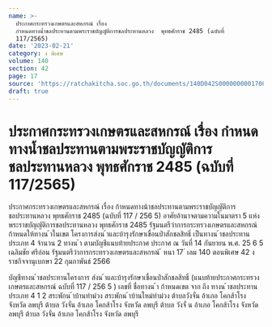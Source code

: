 ```yaml
---
name: >-
  ประกาศกระทรวงเกษตรและสหกรณ์ เรื่อง
  กำหนดทางน้ำชลประทานตามพระราชบัญญัติการชลประทานหลวง  พุทธศักราช 2485 (ฉบับที่
  117/2565)
date: '2023-02-21'
category: ง พิเศษ
volume: 140
section: 42
page: 17
source: 'https://ratchakitcha.soc.go.th/documents/140D042S0000000001700.pdf'
draft: true
---
```


# ประกาศกระทรวงเกษตรและสหกรณ์ เรื่อง กำหนดทางน้ำชลประทานตามพระราชบัญญัติการชลประทานหลวง  พุทธศักราช 2485 (ฉบับที่ 117/2565)

ประกาศกระทรวงเกษตรและสหกรณ์ เรื่อง ก้าหนดทางน้าชลประทานตามพระราชบัญญัติการชลประทานหลวง พุทธศักราช 2485 (ฉบับที่ 117 / 256 5) อาศัยอ้านาจตามความในมาตรา 5 แห่งพระราชบัญญัติการชลประทานหลวง พุทธศักราช 2485 รัฐมนตรีว่าการกระทรวงเกษตรและสหกรณ์ ก้าหนดให้ทางน ้าในเขต โครงการส่งน ้าและบ้ารุงรักษาเขื่อนป่าสักชลสิทธิ์ เป็นทางน ้าชลประทานประเภท 4 จ้านวน 2 ทางน ้า ตามบัญชีแนบท้ายประกาศ ประกาศ ณ วันที่ 14 กันยายน พ.ศ. 25 6 5 เฉลิมชัย ศรีอ่อน รัฐมนตรีว่าการกระทรวงเกษตรและสหกรณ์ ้ หนา 17 ่ เลม 140 ตอนพิเศษ 42 ง ราชกิจจานุเบกษา 22 กุมภาพันธ์ 2566

บัญชีทางน ้าชลประทานโครงการ ส่งน ้าและบ้ารุงรักษาเขื่อนป่าสักชลสิทธิ์ (แนบท้ายประกาศกระทรวงเกษตรและสหกรณ์ ฉบับที่ 117 / 256 5 ) เลขที่ ชื่อทางน ้า ก้าหนดเขต จาก ถึง ทางน ้าชลประทานประเภท 4 1 2 สระพักน ้าบ้านท่าม่วง สระพักน ้าบ้านใหม่ท่าม่วง ต้าบลวังจั่น อ้าเภอ โคกส้าโรง จังหวัด ลพบุรี ต้าบล วังจั่น อ้าเภอ โคกส้าโรง จังหวัด ลพบุรี ต้าบล วังจั่ น อ้าเภอ โคกส้าโรง จังหวัด ลพบุรี ต้าบล วังจั่น อ้าเภอ โคกส้าโรง จังหวัด ลพบุรี
